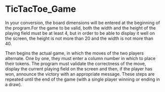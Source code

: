 # TicTacToe_Game

In your conversion, the board dimensions will be entered at the beginning of the program.For the game to be valid, both the width and the height of the playing field must be at least 4, but in order to be able to display it well on the screen, the height is not more than 20 and the width is not more than 40.

Then begins the actual game, in which the moves of the two players alternate. One by one, they must enter a column number in which to place their tokens. The program must validate the correctness of the move, display the current playing field on the screen and then, if the player has won, announce the victory with an appropriate message. These steps are repeated until the end of the game (with a single player winning or ending in a draw).
